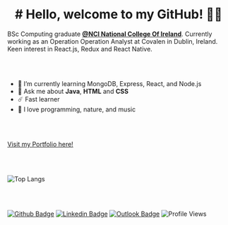 ###

<!--
**viniciussrusso/viniciussrusso** is a ✨ _special_ ✨ repository because its `README.md` (this file) appears on your GitHub profile.

-->

<h1 align="center"># Hello, welcome to my GitHub! ✌🏼<br></h1>

BSc Computing graduate **[@NCI National College Of Ireland](https://www.ncirl.ie/)**. Currently working as an Operation Operation Analyst at Covalen in Dublin, Ireland. Keen interest in React.js, Redux and React Native. 

<br><br>

- 🌱 I’m currently learning MongoDB, Express, React, and Node.js
- 💬 Ask me about **Java**, **HTML** and **CSS**
- ☄️ Fast learner  
- 🤟 I love programming, nature, and music


<br><br>

[Visit my Portfolio here!](https://viniciussrusso.github.io/portfolio/)

<br><br>

![Top Langs](https://github-readme-stats.vercel.app/api/top-langs/?username=viniciussrusso&layout=compact)

<br><br>

[![Github Badge](http://img.shields.io/badge/-Github-black?style=flat-square&logo=github&link=https://github.com/Defcon27/)](https://github.com/viniciussrusso) 
[![Linkedin Badge](https://img.shields.io/badge/-LinkedIn-blue?style=flat-square&logo=Linkedin&logoColor=white&link=https://www.linkedin.com/in/vinicius-russo/)](https://www.linkedin.com/in/vinicius-russo/)
[![Outlook Badge](https://img.shields.io/badge/email--000?style=social&logo=microsoft-outlook&logoColor=0078d4&link=mailto:viniciussrusso@outlook.com)](mailto:viniciussrusso@outlook.com)
![Profile Views](https://komarev.com/ghpvc/?username=viniciussrusso)

<br><br>
